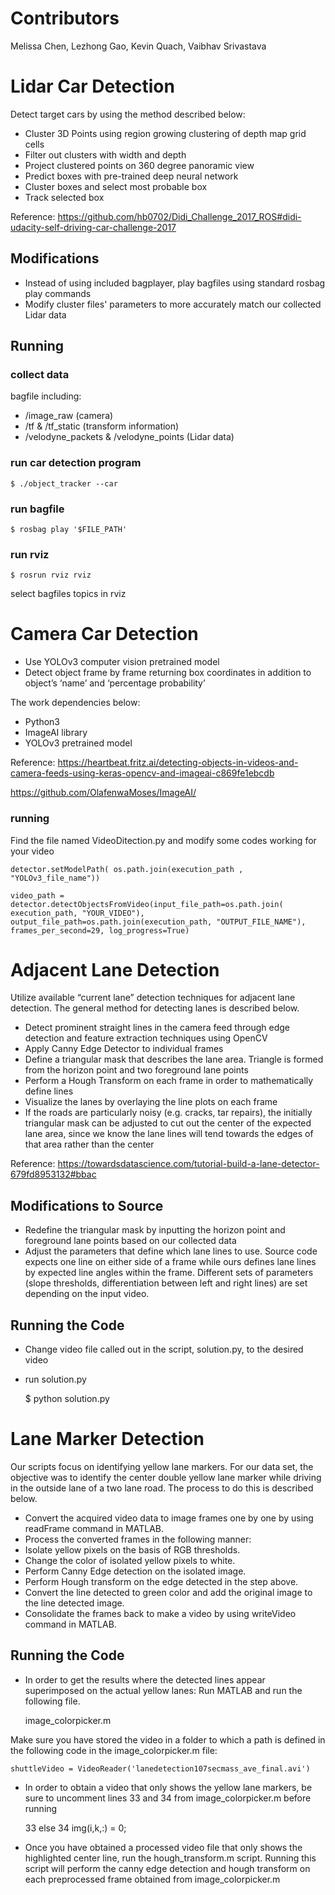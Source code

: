 # Contributors 

Melissa Chen,
Lezhong Gao,
Kevin Quach,
Vaibhav Srivastava

# Lidar Car Detection

Detect target cars by using the method described below:

* Cluster 3D Points using region growing clustering of depth map grid cells
* Filter out clusters with width and depth
* Project clustered points on 360 degree panoramic view
* Predict boxes with pre-trained deep neural network
* Cluster boxes and select most probable box
* Track selected box

Reference: 
https://github.com/hb0702/Didi_Challenge_2017_ROS#didi-udacity-self-driving-car-challenge-2017
## Modifications

* Instead of using included bagplayer, play bagfiles using standard rosbag play commands
* Modify cluster files' parameters to more accurately match our collected Lidar data

## Running

### collect data 
bagfile including:
* /image_raw (camera)
* /tf & /tf_static (transform information)
* /velodyne_packets & /velodyne_points (Lidar data)
### run car detection program
    $ ./object_tracker --car 
### run bagfile
    $ rosbag play '$FILE_PATH'
### run rviz
    $ rosrun rviz rviz
select bagfiles topics in rviz

# Camera Car Detection
* Use YOLOv3 computer vision pretrained model
* Detect object frame by frame returning box coordinates in addition to object’s ‘name’ and ‘percentage probability’

The work dependencies below:
* Python3 
* ImageAI library 
* YOLOv3 pretrained model 

Reference:
https://heartbeat.fritz.ai/detecting-objects-in-videos-and-camera-feeds-using-keras-opencv-and-imageai-c869fe1ebcdb 

https://github.com/OlafenwaMoses/ImageAI/

### running 
Find the file named VideoDitection.py and modify some codes working for your video

    detector.setModelPath( os.path.join(execution_path , "YOLOv3_file_name"))
    
    video_path = detector.detectObjectsFromVideo(input_file_path=os.path.join( execution_path, "YOUR_VIDEO"), output_file_path=os.path.join(execution_path, "OUTPUT_FILE_NAME"), frames_per_second=29, log_progress=True)


# Adjacent Lane Detection

Utilize available “current lane” detection techniques for adjacent lane detection. The general method for detecting lanes is described below.

* Detect prominent straight lines in the camera feed through edge detection and feature extraction techniques using OpenCV
* Apply Canny Edge Detector to individual frames 
* Define a triangular mask that describes the lane area. Triangle is formed from the horizon point and two foreground lane points
* Perform a Hough Transform on each frame in order to mathematically define lines
* Visualize the lanes by overlaying the line plots on each frame
* If the roads are particularly noisy (e.g. cracks, tar repairs), the initially triangular mask can be adjusted to cut out the center of the expected lane area, since we know the lane lines will tend towards the edges of that area rather than the center

Reference: 
https://towardsdatascience.com/tutorial-build-a-lane-detector-679fd8953132#bbac

## Modifications to Source

* Redefine the triangular mask by inputting the horizon point and foreground lane points based on our collected data
* Adjust the parameters that define which lane lines to use. Source code expects one line on either side of a frame while ours defines lane lines by expected line angles within the frame. Different sets of parameters (slope thresholds, differentiation between left and right lines) are set depending on the input video.

## Running the Code

* Change video file called out in the script, solution.py, to the desired video 
* run solution.py


    $ python solution.py



# Lane Marker Detection 

Our scripts focus on identifying yellow lane markers. For our data set, the objective was to identify the center double yellow lane marker while driving in the outside lane of a two lane road. The process to do this is described below.

* Convert the acquired video data to image frames one by one by using readFrame command in MATLAB.
* Process the converted frames in the following manner: 
* Isolate yellow pixels on the basis of RGB thresholds.
* Change the color of isolated yellow pixels to white. 
* Perform Canny Edge detection on the isolated image.
* Perform Hough transform on the edge detected in the step above.
* Convert the line detected to green color and add the original image to the line detected image.
* Consolidate the frames back to make a video by using writeVideo command in MATLAB.

## Running the Code

* In order to get the results where the detected lines appear superimposed on the actual yellow lanes:
Run MATLAB and run the following file.

    
    image_colorpicker.m
 
Make sure you have stored the video in a folder to which a path is defined in the following code in the image_colorpicker.m file:

    shuttleVideo = VideoReader('lanedetection107secmass_ave_final.avi')

* In order to obtain a video that only shows the yellow lane markers, be sure to uncomment lines 33 and 34 from image_colorpicker.m before running

	
	33 else
	34     img(i,k,:) = 0;

* Once you have obtained a processed video file that only shows the highlighted center line, run the hough_transform.m script. Running this script will perform the canny edge detection and hough transform on each preprocessed frame obtained from image_colorpicker.m 



